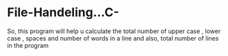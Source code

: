 # File-Handeling...C-
So, this program will help u calculate the total number of upper case , lower case , spaces and number of words in a line and also,
total number of lines in the program
